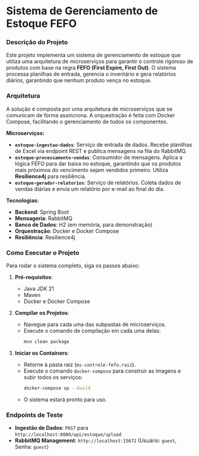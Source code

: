 # Sistema de Gerenciamento de Estoque FEFO

### **Descrição do Projeto**

Este projeto implementa um sistema de gerenciamento de estoque que utiliza uma arquitetura de microserviços para garantir o controle rigoroso de produtos com base na regra **FEFO (First Expire, First Out)**. O sistema processa planilhas de entrada, gerencia o inventário e gera relatórios diários, garantindo que nenhum produto vença no estoque.

### **Arquitetura**

A solução é composta por uma arquitetura de microserviços que se comunicam de forma assíncrona. A orquestração é feita com Docker Compose, facilitando o gerenciamento de todos os componentes.

**Microserviços:**
* **`estoque-ingestao-dados`**: Serviço de entrada de dados. Recebe planilhas de Excel via endpoint REST e publica mensagens na fila do RabbitMQ.
* **`estoque-processamento-vendas`**: Consumidor de mensagens. Aplica a lógica FEFO para dar baixa no estoque, garantindo que os produtos mais próximos do vencimento sejam vendidos primeiro. Utiliza **Resilience4j** para resiliência.
* **`estoque-gerador-relatorios`**: Serviço de relatórios. Coleta dados de vendas diárias e envia um relatório por e-mail ao final do dia.

**Tecnologias:**
* **Backend**: Spring Boot
* **Mensageria**: RabbitMQ
* **Banco de Dados**: H2 (em memória, para demonstração)
* **Orquestração**: Docker e Docker Compose
* **Resiliência**: Resilience4j

### **Como Executar o Projeto**

Para rodar o sistema completo, siga os passos abaixo:

1.  **Pré-requisitos**:
    * Java JDK 21
    * Maven
    * Docker e Docker Compose

2.  **Compilar os Projetos**:
    * Navegue para cada uma das subpastas de microserviços.
    * Execute o comando de compilação em cada uma delas:
        ```bash
        mvn clean package
        ```

3.  **Iniciar os Containers**:
    * Retorne à pasta raiz (`ms-controle-fefo.raiz`).
    * Execute o comando `docker-compose` para construir as imagens e subir todos os serviços:
        ```bash
        docker-compose up --build
        ```
    * O sistema estará pronto para uso.

### **Endpoints de Teste**

* **Ingestão de Dados**: `POST` para `http://localhost:8080/api/estoque/upload`
* **RabbitMQ Management**: `http://localhost:15672` (Usuário: `guest`, Senha: `guest`)
